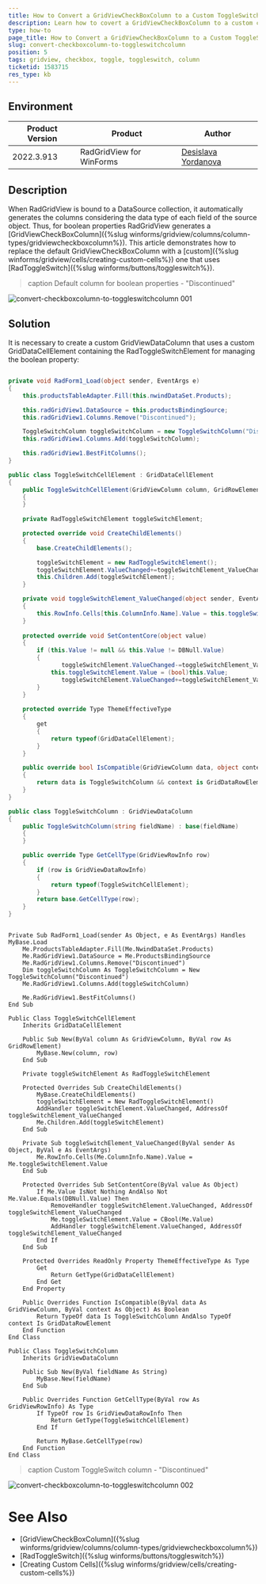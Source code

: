 ```yaml
---
title: How to Convert a GridViewCheckBoxColumn to a Custom ToggleSwitch Column
description: Learn how to covert a GridViewCheckBoxColumn to a custom column that uses ToggleSwitch in the WinForms GridView. 
type: how-to
page_title: How to Convert a GridViewCheckBoxColumn to a Custom ToggleSwitch Column
slug: convert-checkboxcolumn-to-toggleswitchcolumn
position: 5
tags: gridview, checkbox, toggle, toggleswitch, column
ticketid: 1583715
res_type: kb
---
```



## Environment
|Product Version|Product|Author|
|----|----|----|
|2022.3.913|RadGridView for WinForms|[Desislava Yordanova](https://www.telerik.com/blogs/author/desislava-yordanova)|

## Description

When RadGridView is bound to a DataSource collection, it automatically generates the columns considering the data type of each field of the source object. Thus, for boolean properties RadGridView generates a [GridViewCheckBoxColumn]({%slug winforms/gridview/columns/column-types/gridviewcheckboxcolumn%}).
This article demonstrates how to replace the default GridViewCheckBoxColumn with a [custom]({%slug winforms/gridview/cells/creating-custom-cells%}) one that uses [RadToggleSwitch]({%slug winforms/buttons/toggleswitch%}).

>caption Default column for boolean properties - "Discontinued"

![convert-checkboxcolumn-to-toggleswitchcolumn 001](images/convert-checkboxcolumn-to-toggleswitchcolumn001.png) 

## Solution

It is necessary to create a custom GridViewDataColumn that uses a custom GridDataCellElement containing the RadToggleSwitchElement for managing the boolean property: 
 
````C#

private void RadForm1_Load(object sender, EventArgs e)
{ 
    this.productsTableAdapter.Fill(this.nwindDataSet.Products);

    this.radGridView1.DataSource = this.productsBindingSource;
    this.radGridView1.Columns.Remove("Discontinued");

    ToggleSwitchColumn toggleSwitchColumn = new ToggleSwitchColumn("Discontinued");
    this.radGridView1.Columns.Add(toggleSwitchColumn);

    this.radGridView1.BestFitColumns();
}

public class ToggleSwitchCellElement : GridDataCellElement
{
    public ToggleSwitchCellElement(GridViewColumn column, GridRowElement row) : base(column, row)
    {
    }
    
    private RadToggleSwitchElement toggleSwitchElement;

    protected override void CreateChildElements()
    {
        base.CreateChildElements();

        toggleSwitchElement = new RadToggleSwitchElement();
        toggleSwitchElement.ValueChanged+=toggleSwitchElement_ValueChanged;
        this.Children.Add(toggleSwitchElement);
    }

    private void toggleSwitchElement_ValueChanged(object sender, EventArgs e)
    {
        this.RowInfo.Cells[this.ColumnInfo.Name].Value = this.toggleSwitchElement.Value;
    }
    
    protected override void SetContentCore(object value)
    {
        if (this.Value != null && this.Value != DBNull.Value)
        {
               toggleSwitchElement.ValueChanged-=toggleSwitchElement_ValueChanged;
            this.toggleSwitchElement.Value = (bool)this.Value;
               toggleSwitchElement.ValueChanged+=toggleSwitchElement_ValueChanged;
        }
    }
    
    protected override Type ThemeEffectiveType
    {
        get
        {
            return typeof(GridDataCellElement);
        }
    }

    public override bool IsCompatible(GridViewColumn data, object context)
    {
        return data is ToggleSwitchColumn && context is GridDataRowElement;
    }
}

public class ToggleSwitchColumn : GridViewDataColumn
{
    public ToggleSwitchColumn(string fieldName) : base(fieldName)
    {
    }

    public override Type GetCellType(GridViewRowInfo row)
    {
        if (row is GridViewDataRowInfo)
        {
            return typeof(ToggleSwitchCellElement);
        }
        return base.GetCellType(row);
    }
}

````
````VB.NET

Private Sub RadForm1_Load(sender As Object, e As EventArgs) Handles MyBase.Load 
    Me.ProductsTableAdapter.Fill(Me.NwindDataSet.Products)
    Me.RadGridView1.DataSource = Me.ProductsBindingSource
    Me.RadGridView1.Columns.Remove("Discontinued")
    Dim toggleSwitchColumn As ToggleSwitchColumn = New ToggleSwitchColumn("Discontinued")
    Me.RadGridView1.Columns.Add(toggleSwitchColumn)

    Me.RadGridView1.BestFitColumns()
End Sub

Public Class ToggleSwitchCellElement
    Inherits GridDataCellElement

    Public Sub New(ByVal column As GridViewColumn, ByVal row As GridRowElement)
        MyBase.New(column, row)
    End Sub

    Private toggleSwitchElement As RadToggleSwitchElement

    Protected Overrides Sub CreateChildElements()
        MyBase.CreateChildElements()
        toggleSwitchElement = New RadToggleSwitchElement()
        AddHandler toggleSwitchElement.ValueChanged, AddressOf toggleSwitchElement_ValueChanged
        Me.Children.Add(toggleSwitchElement)
    End Sub

    Private Sub toggleSwitchElement_ValueChanged(ByVal sender As Object, ByVal e As EventArgs)
        Me.RowInfo.Cells(Me.ColumnInfo.Name).Value = Me.toggleSwitchElement.Value
    End Sub

    Protected Overrides Sub SetContentCore(ByVal value As Object)
        If Me.Value IsNot Nothing AndAlso Not Me.Value.Equals(DBNull.Value) Then
            RemoveHandler toggleSwitchElement.ValueChanged, AddressOf toggleSwitchElement_ValueChanged
            Me.toggleSwitchElement.Value = CBool(Me.Value)
            AddHandler toggleSwitchElement.ValueChanged, AddressOf toggleSwitchElement_ValueChanged
        End If
    End Sub

    Protected Overrides ReadOnly Property ThemeEffectiveType As Type
        Get
            Return GetType(GridDataCellElement)
        End Get
    End Property

    Public Overrides Function IsCompatible(ByVal data As GridViewColumn, ByVal context As Object) As Boolean
        Return TypeOf data Is ToggleSwitchColumn AndAlso TypeOf context Is GridDataRowElement
    End Function
End Class

Public Class ToggleSwitchColumn
    Inherits GridViewDataColumn

    Public Sub New(ByVal fieldName As String)
        MyBase.New(fieldName)
    End Sub

    Public Overrides Function GetCellType(ByVal row As GridViewRowInfo) As Type
        If TypeOf row Is GridViewDataRowInfo Then
            Return GetType(ToggleSwitchCellElement)
        End If

        Return MyBase.GetCellType(row)
    End Function
End Class

````

>caption Custom ToggleSwitch column - "Discontinued"

![convert-checkboxcolumn-to-toggleswitchcolumn 002](images/convert-checkboxcolumn-to-toggleswitchcolumn002.png) 

# See Also

* [GridViewCheckBoxColumn]({%slug winforms/gridview/columns/column-types/gridviewcheckboxcolumn%})
* [RadToggleSwitch]({%slug winforms/buttons/toggleswitch%})
* [Creating Custom Cells]({%slug winforms/gridview/cells/creating-custom-cells%})